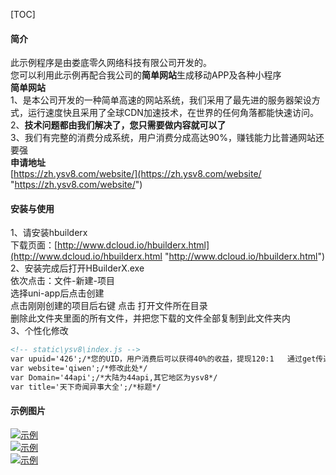 [TOC]
#### 简介  
此示例程序是由娄底零久网络科技有限公司开发的。  
您可以利用此示例再配合我公司的**简单网站**生成移动APP及各种小程序  
**简单网站**  
1、是本公司开发的一种简单高速的网站系统，我们采用了最先进的服务器架设方式，运行速度快且采用了全球CDN加速技术，在世界的任何角落都能快速访问。  
2、**技术问题都由我们解决了，您只需要做内容就可以了**  
3、我们有完整的消费分成系统，用户消费分成高达90%，赚钱能力比普通网站还要强  
**申请地址**  
[https://zh.ysv8.com/website/](https://zh.ysv8.com/website/ "https://zh.ysv8.com/website/")
#### 安装与使用  
1、请安装hbuilderx  
下载页面：[http://www.dcloud.io/hbuilderx.html](http://www.dcloud.io/hbuilderx.html "http://www.dcloud.io/hbuilderx.html")  
2、安装完成后打开HBuilderX.exe  
依次点击：文件-新建-项目  
选择uni-app后点击创建  
点击刚刚创建的项目后右键  点击 打开文件所在目录  
删除此文件夹里面的所有文件，并把您下载的文件全部复制到此文件夹内  
3、个性化修改  
```html
<!-- static\ysv8\index.js -->
var upuid='426';/*您的UID，用户消费后可以获得40%的收益，提现120:1   通过get传递，传递一次后绑定，一直有效到下一次通过此参数访问*/
var website='qiwen';/*修改此处*/
var Domain='44api';/*大陆为44api,其它地区为ysv8*/
var title='天下奇闻异事大全';/*标题*/
```

#### 示例图片
[![示例](https://iimg.44api.com/uniappblog/1.png "示例")](https://zh.ysv8.com/website "示例")  
[![示例](https://iimg.44api.com/uniappblog/2.png "示例")](https://zh.ysv8.com/website "示例")  
[![示例](https://iimg.44api.com/uniappblog/3.png "示例")](https://zh.ysv8.com/website "示例")  

